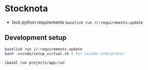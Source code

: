 # Stocknota
- lock python requirements `bazelisk run //:requirements.update`

## Development setup
```bash
bazelisk run //:requirements.update
bash .vscode/setup_virtual.sh # For vscode interpreter

ibazel run projects/app:run
```